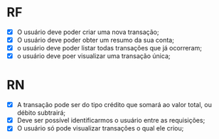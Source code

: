# RF

- [x] O usuário deve poder criar uma nova transação;
- [x] O usuário deve poder obter um resumo da sua conta; 
- [x] o usuário deve poder listar todas transações que já ocorreram;
- [x] o usuário deve poer visualizar uma transação única;

# RN

- [x] A transação pode ser do tipo crédito que somará ao valor total, ou débito subtrairá;
- [x] Deve ser possível identificarmos o usuário entre as requisições;
- [x] O usuário só pode visualizar transações o qual ele criou;